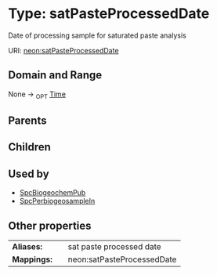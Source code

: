
# Type: satPasteProcessedDate


Date of processing sample for saturated paste analysis

URI: [neon:satPasteProcessedDate](https://data.neonscience.org/satPasteProcessedDate)


## Domain and Range

None ->  <sub>OPT</sub> [Time](types/Time.md)

## Parents


## Children


## Used by

 * [SpcBiogeochemPub](SpcBiogeochemPub.md)
 * [SpcPerbiogeosampleIn](SpcPerbiogeosampleIn.md)

## Other properties

|  |  |  |
| --- | --- | --- |
| **Aliases:** | | sat paste processed date |
| **Mappings:** | | neon:satPasteProcessedDate |

